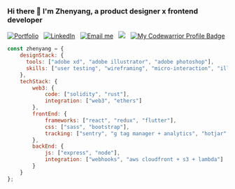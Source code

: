 ### Hi there 👋 I'm Zhenyang, a product designer x frontend developer

<a href="https://manapixels.com"><img alt="Portfolio" src="https://img.shields.io/badge/Portfolio%20-%23303030.svg?&style=flat&logo=okta&logoColor=f0c09c"/></a> &nbsp;
<a href="https://www.linkedin.com/in/zhenyanglim/"><img alt="LinkedIn" src="https://img.shields.io/badge/Linkedin%20-%23303030.svg?&style=flat&logo=linkedin&logoColor=74b4ed"/></a> &nbsp;
<a href="mailto:chrenelias@outlook.com"><img alt="Email me" src="https://img.shields.io/badge/Email-303030?style=flat&logo=maildotru&logoColor=81bd9b" /></a> &nbsp;
<a href="https://instagram.com/_zylovesbeautifulstuff"><img src="https://img.shields.io/badge/__zylovesbeautifulstuff_-303030?style=flat&logo=Instagram&logoColor=ffadb9"/></a> &nbsp;
<a href="https://www.codewars.com/users/zhenyangg/">![My Codewarrior Profile Badge](https://www.codewars.com/users/zhenyangg/badges/micro)</a>

```javascript
const zhenyang = {
    designStack: {
      tools: ["adobe xd", "adobe illustrator", "adobe photoshop"],
      skills: ["user testing", "wireframing", "micro-interaction", "illustration"]
    },
    techStack: {
        web3: {
            code: ["solidity", "rust"],
            integration: ["web3", "ethers"]
        },
        frontEnd: {
            frameworks: ["react", "redux", "flutter"],
            css: ["sass", "bootstrap"],
            tracking: ["sentry", "g tag manager + analytics", "hotjar", "tawkto"]
        },
        backEnd: {
            js: ["express", "node"],
            integration: ["webhooks", "aws cloudfront + s3 + lambda"]
        }      
    }
};
```
